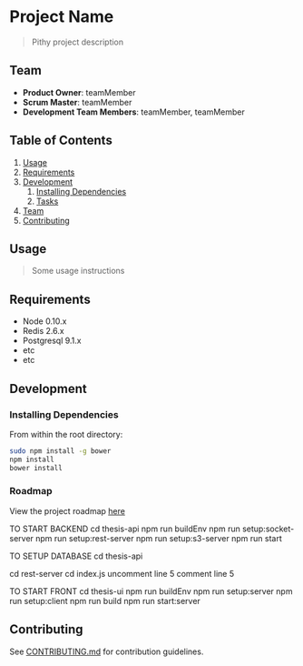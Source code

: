 # Project Name

> Pithy project description

## Team

* **Product Owner**: teamMember
* **Scrum Master**: teamMember
* **Development Team Members**: teamMember, teamMember

## Table of Contents

1.  [Usage](#Usage)
1.  [Requirements](#requirements)
1.  [Development](#development)
    1.  [Installing Dependencies](#installing-dependencies)
    1.  [Tasks](#tasks)
1.  [Team](#team)
1.  [Contributing](#contributing)

## Usage

> Some usage instructions

## Requirements

* Node 0.10.x
* Redis 2.6.x
* Postgresql 9.1.x
* etc
* etc

## Development

### Installing Dependencies

From within the root directory:

```sh
sudo npm install -g bower
npm install
bower install
```

### Roadmap

View the project roadmap [here](LINK_TO_PROJECT_ISSUES)

TO START BACKEND
cd thesis-api
npm run buildEnv
npm run setup:socket-server
npm run setup:rest-server
npm run setup:s3-server
npm run start

TO SETUP DATABASE
cd thesis-api

cd rest-server
cd index.js
uncomment line 5
comment line 5

TO START FRONT
cd thesis-ui
npm run buildEnv
npm run setup:server
npm run setup:client
npm run build
npm run start:server

## Contributing

See [CONTRIBUTING.md](_CONTRIBUTING.md) for contribution guidelines.
